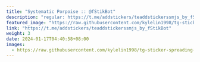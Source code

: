 ```yaml
---
title: "Systematic Porpoise :: @fStikBot"
description: "regular: https://t.me/addstickers/teaddstickerssmjs_by_fStikBot"
featured_image: "https://raw.githubusercontent.com/kylelin1998/tg-sticker-spreading-worldwide-images/main/img/5887f57d-e9e8-4046-aba1-1751e2c0be15.jpg"
link: "https://t.me/addstickers/teaddstickerssmjs_by_fStikBot"
weight: 3
date: 2024-01-17T04:40:58+08:00
images:
  - https://raw.githubusercontent.com/kylelin1998/tg-sticker-spreading-worldwide-images/main/img/5887f57d-e9e8-4046-aba1-1751e2c0be15.jpg
---
```

